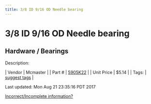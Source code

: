 ```yaml
---
title: 3/8 ID 9/16 OD Needle bearing
---
```


# 3/8 ID 9/16 OD Needle bearing
## Hardware / Bearings
Description: 	 

| Vendor | Mcmaster | 
| Part # | [5905K22](https://www.mcmaster.com/#5905K22) | 
| Unit Price | $5.14 | 
| Tags: | [suggest tags](https://docs.google.com/forms/d/e/1FAIpQLSeWyY8v3RgOty-MyWmh9U0iivNYN_molChYyS-0U-o-kOAv_g/viewform) | 

Last updated: Mon Aug 21 23:35:16 PDT 2017

 [Incorrect/Incomplete information?](https://docs.google.com/forms/d/e/1FAIpQLSeWyY8v3RgOty-MyWmh9U0iivNYN_molChYyS-0U-o-kOAv_g/viewform)